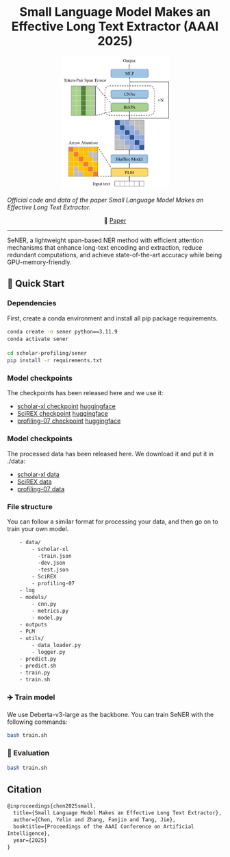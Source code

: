 <div align="center">

# Small Language Model Makes an Effective Long Text Extractor (AAAI 2025)

</div>


<div align="center">
    <img src=assets/sener.png width=50% />
</div>

*Official code and data of the paper Small Language Model Makes an Effective Long Text Extractor.*

<p align="center">
   📃 <a href="https://arxiv.org/pdf/2502.07286" target="_blank"> Paper </a> 
</p>

***

SeNER, a lightweight span-based NER method with efficient attention mechanisms that enhance long-text encoding and extraction, reduce redundant computations, and achieve state-of-the-art accuracy while being GPU-memory-friendly. 

## 🚀 Quick Start

### Dependencies

First, create a conda environment and install all pip package requirements.

```bash
conda create -n sener python==3.11.9
conda activate sener

cd scholar-profiling/sener
pip install -r requirements.txt
```

### Model checkpoints

The checkpoints has been released here and we use it:

- [scholar-xl checkpoint](https://drive.google.com/file/d/1EZAp5N--a5aWvxL_dGIGnRoG9TSSpyyB/view?usp=sharing)    [huggingface](https://huggingface.co/datasets/QAQ123/Scholar-XL/tree/main)
- [SciREX checkpoint](https://drive.google.com/file/d/1f4GHfMxw0yESEKoz1R2Nr0QAzpbZwFgo/view?usp=sharing)    [huggingface](https://huggingface.co/datasets/QAQ123/SciREX/tree/main)
- [profiling-07 checkpoint](https://drive.google.com/file/d/1w3YiRi_g6UgLPey6CCEgv_fdRZR_P9YH/view?usp=sharing)    [huggingface](https://huggingface.co/datasets/QAQ123/Profiling-07/tree/main)

### Model checkpoints

The processed data has been released here. We download it and put it in ./data:

- [scholar-xl data](./data/scholar-xl)
- [SciREX data](./data/SciREX)
- [profiling-07 data](./data/profiling-07)

### File structure

You can follow a similar format for processing your data, and then go on to train your own model.

```tree
    - data/
        - scholar-xl
          -train.json
          -dev.json
          -test.json
        - SciREX
        - profiling-07
    - log
    - models/
        - cnn.py
        - metrics.py
        - model.py
    - outputs
    - PLM
    - utils/
        - data_loader.py
        - logger.py
    - predict.py
    - predict.sh
    - train.py
    - train.sh  

```

### ✈️ Train model

We use Deberta-v3-large as the backbone. You can train SeNER with the following commands:

```bash
bash train.sh
```

### 🛜 Evaluation

```bash
bash train.sh
```

## Citation
```
@inproceedings{chen2025small,
  title={Small Language Model Makes an Effective Long Text Extractor},
  author={Chen, Yelin and Zhang, Fanjin and Tang, Jie},
  booktitle={Proceedings of the AAAI Conference on Artificial Intelligence},
  year={2025}
}
```
